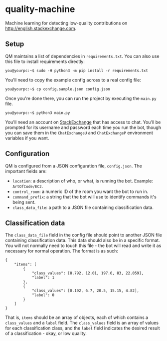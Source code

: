 # quality-machine
Machine learning for detecting low-quality contributions on http://english.stackexchange.com.

## Setup
QM maintains a list of dependencies in `requirements.txt`. You can also use this file to install requirements directly:

    you@yourpc:~$ sudo -H python3 -m pip install -r requirements.txt

You'll need to copy the example config across to a real config file:

    you@yourpc:~$ cp config.sample.json config.json

Once you're done there, you can run the project by executing the `main.py` file.

    you@yourpc:~$ python3 main.py

You'll need an account on [StackExchange](http://stackexchange.com) that has access to chat. You'll be prompted for its
username and password each time you run the bot, though you can save them in the `ChatExchangeU` and `ChatExchangeP`
environment variables if you want.

## Configuration
QM is configured from a JSON configuration file, `config.json`. The important fields are:

 - `location`: a description of who, or what, is running the bot. Example: `ArtOfCode/EC2`.
 - `control_room`: a numeric ID of the room you want the bot to run in.
 - `command_prefix`: a string that the bot will use to identify commands it's being sent.
 - `class_data_file`: a path to a JSON file containing classification data.

## Classification data
The `class_data_file` field in the config file should point to another JSON file containing classification data. This
data should also be in a specific format. You will not normally need to touch this file - the bot will read and write it
as necessary for normal operation. The format is as such:

    {
        "items": [
            {
                "class_values": [8.792, 12.01, 197.6, 83, 22.059],
                "label": 1
            },
            {
                "class_values": [0.192, 6.7, 20.5, 15.15, 4.82],
                "label": 0
            }
        ]
    }

That is, `items` should be an array of objects, each of which contains a `class_values` and a `label` field. The
`class_values` field is an array of values for each classification class, and the `label` field indicates the desired
result of a classification - okay, or low quality.
